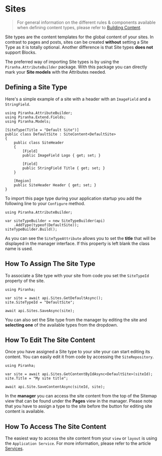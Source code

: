 # Sites

> For general information on the different rules & components available when defining content types, please refer to [Building Content](../building-content).

Site types are the content templates for the global content of your sites. In contrast to pages and posts, sites can be created **without** setting a Site Type as it is totally optional. Another difference is that Site types **does not** support Blocks.

The preferred way of importing Site types is by using the `Piranha.AttributeBuilder` package. With this package you can directly mark your **Site models** with the Attributes needed.

## Defining a Site Type

Here's a simple example of a site with a header with an `ImageField` and a `StringField`.

    using Piranha.AttributeBuilder;
    using Piranha.Extend.Fields;
    using Piranha.Models;

    [SiteType(Title = "Default Site")]
    public class DefaultSite : SiteContent<DefaultSite>
    {
        public class SiteHeader
        {
            [Field]
            public ImageField Logo { get; set; }

            [Field]
            public StringField Title { get; set; }
        }

        [Region]
        public SiteHeader Header { get; set; }
    }

To import this page type during your application startup you add the following line to your `Configure` method.

    using Piranha.AttributeBuilder;

    var siteTypeBuilder = new SiteTypeBuilder(api)
        .AddType(typeof(DefaultSite));
    siteTypeBuilder.Build();

As you can see the `SiteTypeAttribute` allows you to set the **title** that will be displayed in the manager interface. If this property is left blank the class name is used.

## How To Assign The Site Type

To associate a Site type with your site from code you set the `SiteTypeId` property of the site.

    using Piranha;

    var site = await api.Sites.GetDefaultAsync();
    site.SiteTypeId = "DefaultSite";

    await api.Sites.SaveAsync(site);

You can also set the Site type from the manager by editing the site and **selecting one** of the available types from the dropdown.

## How To Edit The Site Content

Once you have assigned a Site type to your site your can start editing its content. You can easily edit it from code by accessing the `SiteRepository`.

    using Piranha;

    var site = await api.Sites.GetContentByIdAsync<DefaultSite>(siteId);
    site.Title = "My site title";

    await api.Site.SaveContentAsync(siteId, site);

In the **manager** you can access the site content from the top of the Sitemap view that can be found under the **Pages** view in the manager. Please note that you have to assign a type to the site before the button for editing site content is available.

## How To Access The Site Content

The easiest way to access the site content from your `view` or `layout` is using the `Application Service`. For more information, please refer to the article [Services](../services).